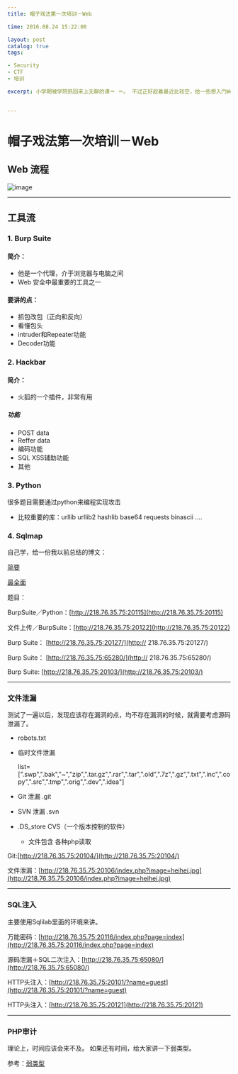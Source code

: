 ```yaml
---
title: 帽子戏法第一次培训－Web

time: 2016.08.24 15:22:00

layout: post
catalog: true
tags:

- Security
- CTF
- 培训

excerpt: 小学期被学院抓回来上无聊的课＝ ＝。 不过正好趁着最近比较空，给一些想入门Web安全的小学弟小学妹们进行一些培训


---
```


# 帽子戏法第一次培训－Web

## Web 流程


![image](http://momomoxiaoxi.com/img/post/Web.png)

----

## 工具流

### 1. Burp Suite

#### 简介：

- 他是一个代理，介于浏览器与电脑之间
- Web 安全中最重要的工具之一

#### 要讲的点：

- 抓包改包（正向和反向）
- 看懂包头
- intruder和Repeater功能
- Decoder功能

### 2. Hackbar

#### 简介：

- 火狐的一个插件，非常有用


##### 功能

- POST data
- Reffer data
- 编码功能
- SQL XSS辅助功能
- 其他

### 3. Python

很多题目需要通过python来编程实现攻击

- 比较重要的库：urllib  urllib2 hashlib base64 requests binascii ….

### 4. Sqlmap

自己学，给一份我以前总结的博文：

[简要](http://momomoxiaoxi.com/2016/05/28/bluedon/)

[最全面](http://momomoxiaoxi.com/2016/01/06/sqlmap-help/ "最全面")


题目：

BurpSuite／Python：[http://218.76.35.75:20115](http://218.76.35.75:20115)

文件上传／BurpSuite：[http://218.76.35.75:20122](http://218.76.35.75:20122)

Burp Suite： [http://218.76.35.75:20127/](http://
218.76.35.75:20127/)

Burp Suite： [http://218.76.35.75:65280/](http://
218.76.35.75:65280/)


Burp Suite: [http://218.76.35.75:20103/](http://218.76.35.75:20103/)

----

### 文件泄漏

测试了一遍以后，发现应该存在漏洞的点，均不存在漏洞的时候，就需要考虑源码泄漏了。

- robots.txt
- 临时文件泄漏

  list=[".swp",".bak","~","zip",".tar.gz",".rar",".tar",".old",".7z",".gz",".txt",".inc",".copy",".src",".tmp",".orig",".dev",".idea"]

- Git 泄漏  .git
- SVN 泄漏 .svn 
- .DS\_store  CVS（一个版本控制的软件）
  -  文件包含 各种php读取

Git:[http://218.76.35.75:20104/](http://218.76.35.75:20104/)

文件泄漏：[http://218.76.35.75:20106/index.php?image=heihei.jpg](http://218.76.35.75:20106/index.php?image=heihei.jpg)

---- -

### SQL注入

主要使用Sqlilab里面的环境来讲。

万能密码：[http://218.76.35.75:20116/index.php?page=index](http://218.76.35.75:20116/index.php?page=index)

源码泄漏＋SQL二次注入：[http://218.76.35.75:65080/](http://218.76.35.75:65080/)

HTTP头注入：[http://218.76.35.75:20101/?name=guest](http://218.76.35.75:20101/?name=guest)

HTTP头注入：[http://218.76.35.75:20121](http://218.76.35.75:20121)

----

### PHP审计

理论上，时间应该会来不及。
如果还有时间，给大家讲一下弱类型。

参考：[弱类型](http://momomoxiaoxi.com/notes/note/2016/07/06/weakly-type/)



